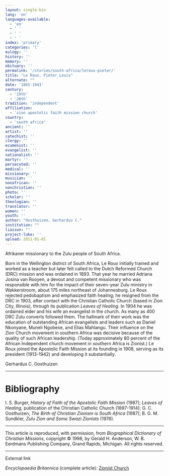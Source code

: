 ```yaml
---
layout: single-bio
lang: 'en'
languages-available:
  - 'en'
  - ' '
  - ' '
  - ' '
index: 'primary'
categories: 'l'
eulogy: ''
history: ''
memory: ''
obituary: ''
permalink: '/stories/south-africa/leroux-pieter/'
title: "Le Roux, Pieter Louis"
alternate: ""
date: '1865-1943'
century:
  - '19th'
  - '20th'
tradition: 'independent'
affiliation:
  - 'zion apostolic faith mission church'
country:
  - 'south africa'
ancient: ''
artist: ''
catechist: ''
clergy: ''
ecumenist: ''
evangelist: ''
nationalist: ''
martyr: ''
persecuted: ''
medical: ''
missionary: ''
musician: ''
nonafrican: ''
nonchristian: ''
photo: ''
scholar: ''
theologian: ''
translator: ''
women: ''
youth: ''
author: "Oosthuizen, Gerhardus C."
institution: ""
liaison: ""
project-luke: ''
upload: 2011-01-01
---
```




Afrikaner missionary to the Zulu people of South Africa.

Born in the Wellington district of South Africa, Le Roux initially trained and worked as a teacher but later felt called to the Dutch Reformed Church (DRC) mission and was ordained in 1893. That year he married Adriana Josina van Rooyen, a devout and competent missionary who was responsible with him for the impact of their seven-year Zulu ministry in Wakkerstroom, about 175 miles northeast of Johannesburg. Le Roux rejected pedobaptism and emphasized faith healing; he resigned from the DRC in 1903, after contact with the Christian Catholic Church (based in Zion City, Illinois), through its publication *Leaves of Healing*. In 1904 he was ordained elder and his wife an evangelist in the church. As many as 400 DRC Zulu converts followed them. The hallmark of their work was the education of outstanding African evangelists and leaders such as Daniel Nkonyane, Muneli Ngobese, and Elias Mahlangu. Their influence on the Zion Church movement in southern Africa was decisive because of the quality of such African leadership. (Today approximately 80 percent of the African Independent church movement in southern Africa is Zionist.) Le Roux joined the Apostolic Faith Mission at its founding in 1908, serving as its president (1913-1942) and developing it substantially.

Gerhardus C. Oosthuizen

---

# Bibliography

I. S. Burger, *History of Faith of the Apostolic Faith Mission* (1987); *Leaves of Healing,* publication of the Christian Catholic Church (1897-1914); G. C. Oosthuizen, *The Birth of Christian Zionism is South Africa* (1987); B. G. M. Sundkler, *Zulu Zion and Some Swazi Zionists* (1976).

---

This article is reproduced, with permission, from *Biographical Dictionary of Christian Missions*,   copyright &copy; 1998, by Gerald H. Anderson, W. B. Eerdmans Publishing Company, Grand Rapids, Michigan.  All rights reserved.

---

External link

*Encyclopaedia Britannica*  (complete article):  [Zionist Church](http://www.britannica.com/eb/article-9078400/Zionist-church)